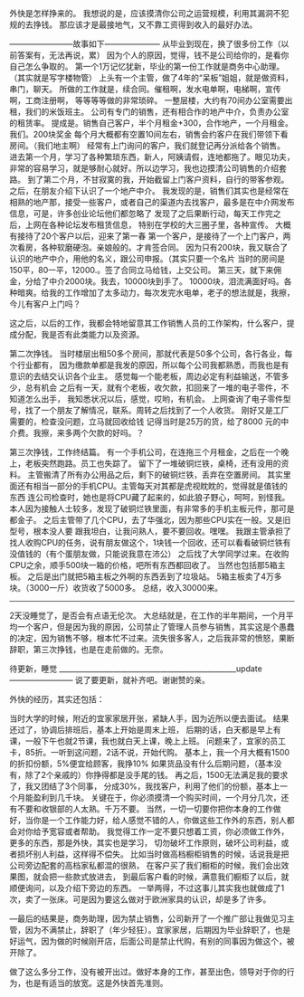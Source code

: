 外快是怎样挣来的。
我想说的是，应该摸清你公司之运营规模，利用其漏洞不犯规的去挣钱。
那应该才是最接地气，又不靠工资得到收入的最好办法。

————————故事如下———————
从毕业到现在，换了很多份工作（以前答案有，无法再说，累）
因为个人的原因，觉得，钱不是公司给你的，是看你自己怎么争取的。
第一个1万记忆犹新，毕业的第一份工作就是商务中心助理。（其实就是写字楼物管）
上头有一个主管，做了4年的“呆板”姐姐，就是做资料，串门，聊天。
所做的工作就是，续合同。催租啊，发水电单啊，电梯啊，宣传啊，工商注册啊，
等等等等做的非常琐碎。
一整层楼，大约有70间办公室需要出租，我们的米饭班主。
公司有专门的销售，还有相合作的地产中介，负责办公室的租赁率。
提成是。销售自己客户，半个月租金+300，合作地产，一个月租金。我们。200块奖金
每个月大概都有空置10间左右，销售会约客户在我们带领下看房间。（我们地主啊）
经常有上门询问的客户，我们就登记再分派给各个销售。
进去第一个月，学习了各种繁琐东西，新人，阿姨请假，连地都拖了。眼见功夫，非常的容易学习，就是够耐心就好。所以边学习，我也边摸清公司销售的介绍套路。
到了第二个月，不甘寂寞的我，开始截留上门客户资料，自行的带客参观。之后，在朋友介绍下认识了一个地产中介。
我发现的是，销售们其实也是经常在相熟的地产那，接受一些客户，或者自己的渠道内去找客户，最多是在中介网发布信息，可是，许多创业论坛他们都忽略了
发现了之后果断行动，每天工作完之后，上网在各种论坛发布租赁信息，
特别在学校的大三圈子里，各种宣传。
大概有接待了20个客户以后，迎来了第一春
第一个客户，是接待了一个上门客户，两次看房，各种软磨硬泡。亲娘般的。才肯签合同。
因为只有200块，我又联合了认识的地产中介，用他的名义，跟公司申报。（其实只要一个名片
当时的房间是150平，80一平，12000.。签了合同立马给钱，上交公司。
第三天，就下来佣金，分给了中介2000块。我去，10000块到手了。
10000块，泪流满面好吗。各种暗爽。给我的工作增加了太多动力，每次发完水电单，老子的想法就是，我擦，今儿有客户上门吗？

这之后，以后的工作，我都会特地留意其工作销售人员的工作架构，什么客户，提成分配，我是否有此类能力以及资源。

第二次挣钱。
当时楼层出租50多个房间，那就代表是50多个公司，各行各业，每个行业都有，
因为缴款单都是我发的原因，所以每个公司我都熟悉，而我也是有意识的去结交认识各个业主。
感觉每一个能老板，周边必定有利益输送，不管多少，总有机会
之后有一天，就有个老板，收欠款，扣回来了一堆的电子零件，不知道怎么出手，
我知悉状况以后，感觉，哎哟，有机会。
上网查询了电子零件型号，找了一个朋友了解情况，联系。周转之后找到了一个人收货。
刚好又是工厂需要的，检查没问题，立马就回收给钱
记得当时是25万的货，给了8000 元的中介费。我擦，来多两个欠款的好吗。？

第三次挣钱，工作终结篇。
有一个手机公司，在连拖三个月租金，之后在一个晚上，老板突然跑路。员工也失踪了。
留下了一堆破铜烂铁，桌椅，还有没用的资料。
主管搬清了所有办公用品之后，剩下的破铜烂铁，丢弃在空置房间。
其实里面还有相当一部分的手机CPU。主管每天对其都是虎视眈眈的，觉得就是值钱的东西
连公司检查时，她也是将CPU藏了起来的，如此狼子野心，呵呵，别怪我。
本人因为接触人士较多，发现了破铜烂铁里面，有非常多的手机主板元件，那可是都金子。
之后主管带了几个CPU，去了华强北，因为那些CPU实在一般。又是旧型号，根本没人要
跟我坦白，让我问熟人，要不要回收。嘿嘿。
我跟主管承担了找人收购CPU的任务，说有朋友做这个，1块钱一个回收，还可以看看破铜烂铁有没值钱的（有个蛋朋友做，只能说我意在沛公）
之后找了大学同学过来。在收购CPU之余，顺手500块一箱的价格，吧所有东西都回收了。
当然也包括那5箱主板。
之后是出门就把5箱主板之外啊的东西丢到了垃圾站。
5箱主板卖了4万多块。（3000一斤）收货收了5000多。
总结，收入30000来。

____________________________________________
2天没睡觉了，是否会有点语无伦次。
大总结就是，在工作的半年期间，一个月平均一个客户，但是因为我的原因，公司禁止了管理人员参与销售，其实这是个愚蠢的决定，因为销售不够，根本忙不过来。流失很多客人，之后我非常的愤怒，果断辞职，第三次挣钱，也是在走前做的。无奈。

待更新，睡觉
_________________________________________________update————————
说了要更新，就补齐吧。谢谢赞的亲。

外快的经历，其实还包括：

当时大学的时候，附近的宜家家居开张，紧缺人手，因为近所以便去面试。
结果还过了，协调后排班后，基本上开始是周末上班，
后期的话，白天都是早上有课，一般下午也就2节课，我也就白天上课，晚上上班。
问题来了，宜家的员工卡，85折。一听到这问题，2话不说，开始代购。
基本上，我一个月大概有1500的折扣份额，5%便宜给顾客，我挣10%
如果货品没有什么后期问题，（基本没有，除了2个亲戚的）你挣得都是没手尾的钱。
再之后，1500无法满足我的要求了，我又团结了3个同事，
分成30%，我找客户，利用了他们的份额，基本上一个月能盈利到几千块。
关键在于，你必须摸清一个购买时间，一个月分几次，还有不要和收银部的人太熟。千万不要。
当然，一切一切要你把你本身的工作做好，当你是一个工作能力好，给人感觉不错的人，你做这些工作外的东西，别人都会对你给予宽容或者帮助。
我觉得工作一定不要只想着工资，你必须做工作外，更多的东西，那是外快，其实也是学习，
切勿破坏工作原则，破坏公司利益，或者损坏别人利益，这样得不偿失。
比如当时做高档橱柜销售的时候，话说我是把公司旁边配套的高档家私都混的很熟，
在客户买了我们橱柜的时候，我们会出效果图，就会把一些款式放进去，
到最后客户看的时候，满意我们橱柜了以后，就顺便询问，以及介绍下旁边的东西。
一举两得，不过这事儿其实我也就做成了1次，卖了一张床。可是因为要这么做对于欧洲家具的认识，却是多了许多。

—最后的结果是，商务助理，因为禁止销售，公司新开了一个推广部让我做见习主管，因为不满禁止，辞职了（年少轻狂）。宜家家居，后期因为毕业辞职了，也是好运气，因为做的时候刚开店，后面公司是禁止代购，有别的同事因为做这个，被开除了。

做了这么多分工作，没有被开出过。做好本身的工作，甚至出色，领导对于你的行为，也是有适当的放宽。这是外快首先准则。
